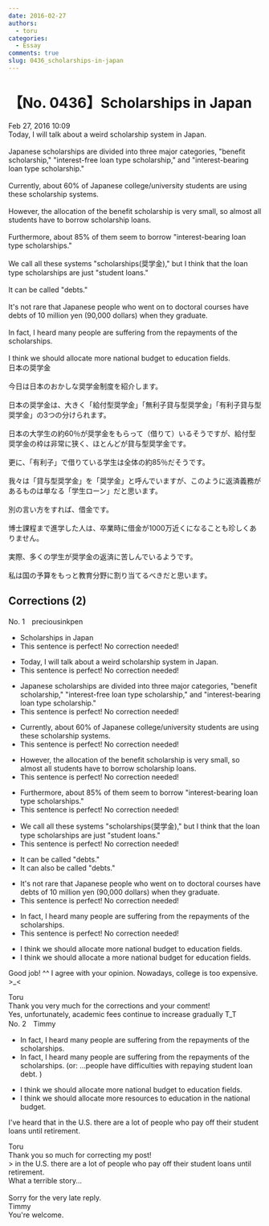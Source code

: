 ```yaml
---
date: 2016-02-27
authors:
  - toru
categories:
  - Essay
comments: true
slug: 0436_scholarships-in-japan
---
```


# 【No. 0436】Scholarships in Japan
<div class="date">Feb 27, 2016 10:09</div>
<div id="post"><div id="body_show_ori">
Today, I will talk about a weird scholarship system in Japan.<br/><br/>Japanese scholarships are divided into three major categories, "benefit scholarship," "interest-free loan type scholarship," and "interest-bearing loan type scholarship."<br/><br/>Currently, about 60% of Japanese college/university students are using these scholarship systems.<br/><br/>However, the allocation of the benefit scholarship is very small, so almost all students have to borrow scholarship loans.<br/><br/>Furthermore, about 85% of them seem to borrow "interest-bearing loan type scholarships."<br/><br/>We call all these systems "scholarships(奨学金)," but I think that the loan type scholarships are just "student loans."<br/><br/>It can be called "debts."<br/><br/>It's not rare that Japanese people who went on to doctoral courses have debts of 10 million yen (90,000 dollars) when they graduate.<br/><br/>In fact, I heard many people are suffering from the repayments of the scholarships.<br/><br/>I think we should allocate more national budget to education fields.
</div></div>

<!-- more -->

<div id="post_ja"><div id="body_show_mo">
日本の奨学金<br/><br/>今日は日本のおかしな奨学金制度を紹介します。<br/><br/>日本の奨学金は、大きく「給付型奨学金」「無利子貸与型奨学金」「有利子貸与型奨学金」の3つの分けられます。<br/><br/>日本の大学生の約60％が奨学金をもらって（借りて）いるそうですが、給付型奨学金の枠は非常に狭く、ほとんどが貸与型奨学金です。<br/><br/>更に、「有利子」で借りている学生は全体の約85％だそうです。<br/><br/>我々は「貸与型奨学金」を「奨学金」と呼んでいますが、このように返済義務があるものは単なる「学生ローン」だと思います。<br/><br/>別の言い方をすれば、借金です。<br/><br/>博士課程まで進学した人は、卒業時に借金が1000万近くになることも珍しくありません。<br/><br/>実際、多くの学生が奨学金の返済に苦しんでいるようです。<br/><br/>私は国の予算をもっと教育分野に割り当てるべきだと思います。
</div></div>

## Corrections (2)
<div id="block"><div class="first_name"> No. 1　<span class="just_name">preciousinkpen</span></div><div id="block2">
<ul class="correction_field">
<li class="incorrect">Scholarships in Japan</li>
<li class="corrected perfect">This sentence is perfect! No correction needed!</li>
</ul>
<ul class="correction_field">
<li class="incorrect">Today, I will talk about a weird scholarship system in Japan.</li>
<li class="corrected perfect">This sentence is perfect! No correction needed!</li>
</ul>
<ul class="correction_field">
<li class="incorrect">Japanese scholarships are divided into three major categories, "benefit scholarship," "interest-free loan type scholarship," and "interest-bearing loan type scholarship."</li>
<li class="corrected perfect">This sentence is perfect! No correction needed!</li>
</ul>
<ul class="correction_field">
<li class="incorrect">Currently, about 60% of Japanese college/university students are using these scholarship systems.</li>
<li class="corrected perfect">This sentence is perfect! No correction needed!</li>
</ul>
<ul class="correction_field">
<li class="incorrect">However, the allocation of the benefit scholarship is very small, so almost all students have to borrow scholarship loans.</li>
<li class="corrected perfect">This sentence is perfect! No correction needed!</li>
</ul>
<ul class="correction_field">
<li class="incorrect">Furthermore, about 85% of them seem to borrow "interest-bearing loan type scholarships."</li>
<li class="corrected perfect">This sentence is perfect! No correction needed!</li>
</ul>
<ul class="correction_field">
<li class="incorrect">We call all these systems "scholarships(奨学金)," but I think that the loan type scholarships are just "student loans."</li>
<li class="corrected perfect">This sentence is perfect! No correction needed!</li>
</ul>
<ul class="correction_field">
<li class="incorrect">It can be called "debts."</li>
<li class="corrected correct">
It can <span class="f_blue">also </span>be called "debts."
</li>
</ul>
<ul class="correction_field">
<li class="incorrect">It's not rare that Japanese people who went on to doctoral courses have debts of 10 million yen (90,000 dollars) when they graduate.</li>
<li class="corrected perfect">This sentence is perfect! No correction needed!</li>
</ul>
<ul class="correction_field">
<li class="incorrect">In fact, I heard many people are suffering from the repayments of the scholarships.</li>
<li class="corrected perfect">This sentence is perfect! No correction needed!</li>
</ul>
<ul class="correction_field">
<li class="incorrect">I think we should allocate more national budget to education fields.</li>
<li class="corrected correct">
I think we should allocate <span class="f_blue">a </span>more national budget <span class="f_blue">for</span> education fields.
</li>
</ul>
<p class="comment_small">
 Good job! ^^ I agree with your opinion. Nowadays, college is too expensive. &gt;_&lt;
</p>

</div><div class="name"><span class="just_name">Toru</span><br>
Thank you very much for the corrections and your comment!<br/>Yes, unfortunately, academic fees continue to increase gradually T_T
</div>
</div>
<div id="block"><div class="first_name"> No. 2　<span class="just_name">Timmy</span></div><div id="block2">
<ul class="correction_field">
<li class="incorrect">In fact, I heard many people are suffering from the repayments of the scholarships.</li>
<li class="corrected correct">
In fact, I heard many people are suffering from the repayments of the scholarships. (or: ...people <span class="f_blue">have difficulties with repaying student loan debt</span>. )
</li>
</ul>
<ul class="correction_field">
<li class="incorrect">I think we should allocate more national budget to education fields.</li>
<li class="corrected correct">
I think we should allocate more <span class="f_blue">resources</span> to education <span class="f_blue">in the </span>national budget.
</li>
</ul>
<p class="comment_small">
 I've heard that in the U.S. there are a lot of people who pay off their student loans until retirement.
</p>

</div><div class="name"><span class="just_name">Toru</span><br>
Thank you so much for correcting my post!<br/>&gt; in the U.S. there are a lot of people who pay off their student loans until retirement.<br/>What a terrible story...<br/><br/>Sorry for the very late reply.
</div>
<div class="name"><span class="just_name">Timmy</span><br>
You're welcome.
</div>
</div>
